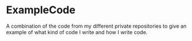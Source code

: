 # ExampleCode

A combination of the code from my different private repositories to give an example of what kind of code I write and how I write code.

